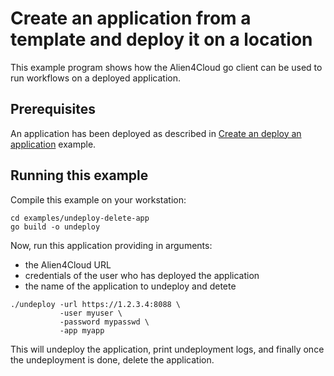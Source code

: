 # Create an application from a template and deploy it on a location

This example program shows how the Alien4Cloud go client can be used to run workflows
on a deployed application.

## Prerequisites

An application has been deployed as described in [Create an deploy an application](../create-deploy-app/README.md) example.

## Running this example

Compile this example on your workstation:

```
cd examples/undeploy-delete-app
go build -o undeploy
```

Now, run this application providing in arguments:
* the Alien4Cloud URL
* credentials of the user who has deployed the application
* the name of the application to undeploy and detete

```
./undeploy -url https://1.2.3.4:8088 \
           -user myuser \
           -password mypasswd \
           -app myapp
```

This will undeploy the application, print undeployment logs,
and finally once the undeployment is done, delete the application.
